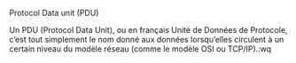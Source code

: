 Protocol Data unit (PDU)

Un PDU (Protocol Data Unit), ou en français Unité de Données de Protocole, c’est tout simplement le nom donné aux données lorsqu’elles circulent à un certain niveau du modèle réseau (comme le modèle OSI ou TCP/IP).:wq 
